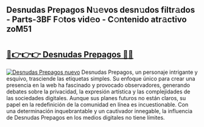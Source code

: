 ## Desnudas Prepagos N𝚞𝚎vos desn𝚞dos filtr𝚊dos - Parts-3BF F𝚘tos vid𝚎o - C𝚘ntenido atr𝚊ctivo zoM51

# <h2><a href="http://mb7rwze.tromn.icu/?c=Desnudas+Prepagos">🔗👉👉👉 Desnudas Prepagos 🔗🔗</a></h2>

[![Desnudas Prepagos nuevo](https://i.imgur.com/pEAQMta.gif)](http://mb7rwze.tromn.icu/?c=Desnudas+Prepagos)
Desnudas Prepagos, un personaje intrigante y esquivo, trasciende las etiquetas simples. Su enfoque único para crear una presencia en la web ha fascinado y provocado observadores, generando debates sobre la privacidad, la expresión artística y las complejidades de las sociedades digitales. Aunque sus planes futuros no están claros, su papel en la redefinición de la comunidad en línea es incuestionable. Con una determinación inquebrantable y un cautivador innegable, la influencia de Desnudas Prepagos en los medios digitales no tiene límites.
